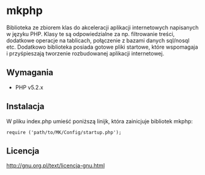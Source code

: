 mkphp
=====

Biblioteka ze zbiorem klas do akceleracji aplikacji internetowych napisanych w języku PHP.
Klasy te są odpowiedzialne za np. filtrowanie treści, dodatkowe operacje na tablicach, połączenie z bazami danych sql/nosql etc.
Dodatkowo biblioteka posiada gotowe pliki startowe, które wspomagaja i przyśpieszają tworzenie rozbudowanej aplikacji internetowej.

## Wymagania

* PHP v5.2.x

## Instalacja

W pliku index.php umieść poniższą linijk, która zainicjuje bibliotek mkphp:

    require ('path/to/MK/Config/startup.php');

## Licencja

http://gnu.org.pl/text/licencja-gnu.html